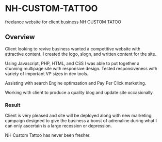 # NH-CUSTOM-TATTOO
freelance website for client business NH CUSTOM TATOO

## Overview

Client looking to revive business wanted a competitive website with attractive content.  I created the logo, slogn, and written content for the site.  

Using Javascript, PHP, HTML, and CSS I was able to put together a stunning multipage site with responsive design.  Tested responsiveness with variety 
of important VP sizes in dev tools.

Assisting with search Engine optimzation and Pay Per Click marketing.

Working with client to produce a quality blog and update site occasionally.  


### Result

Client is very pleased and site will be deployed along with new marketing campaign designed to give the business a boost of adrenaline during what I can
only ascertain is a large recession or depression.  

NH Custom Tattoo has never been fresher.
